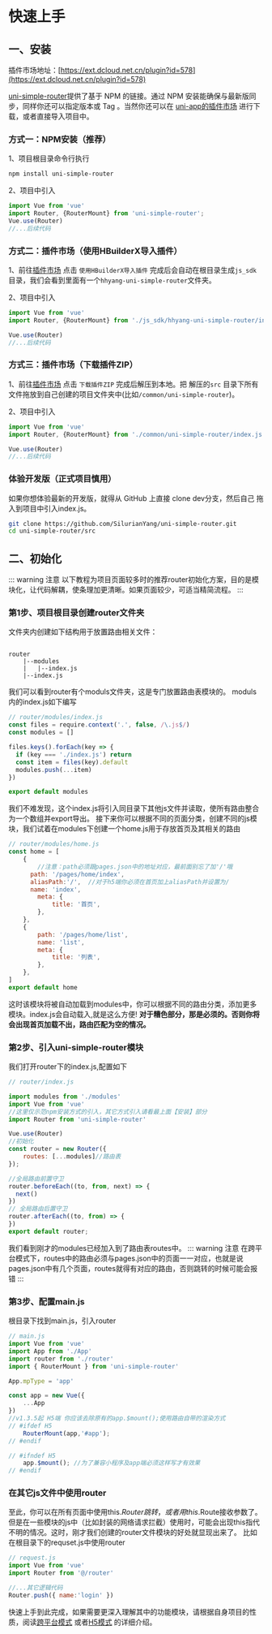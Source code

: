 
# 快速上手


## 一、安装

插件市场地址：[https://ext.dcloud.net.cn/plugin?id=578](https://ext.dcloud.net.cn/plugin?id=578)

[uni-simple-router](https://github.com/SilurianYang/uni-simple-router)提供了基于 NPM 的链接。通过 NPM 安装能确保与最新版同步，同样你还可以指定版本或 Tag 。当然你还可以在 [uni-app的插件市场](https://ext.dcloud.net.cn/plugin?id=578) 进行下载，或者直接导入项目中。

### 方式一：NPM安装（推荐）

1、项目根目录命令行执行
```bash
npm install uni-simple-router
```

2、项目中引入
```js
import Vue from 'vue'
import Router, {RouterMount} from 'uni-simple-router';
Vue.use(Router)
//...后续代码
```
### 方式二：插件市场（使用HBuilderX导入插件）

1、前往[插件市场](https://ext.dcloud.net.cn/plugin?id=578) 点击 `使用HBuilderX导入插件` 完成后会自动在根目录生成`js_sdk`目录，我们会看到里面有一个`hhyang-uni-simple-router`文件夹。

2、项目中引入
```js
import Vue from 'vue'
import Router, {RouterMount} from './js_sdk/hhyang-uni-simple-router/index.js';

Vue.use(Router)
//...后续代码
```
### 方式三：插件市场（下载插件ZIP）

1、前往[插件市场](https://ext.dcloud.net.cn/plugin?id=578) 点击 `下载插件ZIP` 完成后解压到本地。把 解压的`src` 目录下所有文件拖放到自己创建的项目文件夹中(比如`/common/uni-simple-router`)。

2、项目中引入
```js
import Vue from 'vue'
import Router, {RouterMount} from './common/uni-simple-router/index.js';

Vue.use(Router)
//...后续代码
```

### 体验开发版（正式项目慎用）
如果你想体验最新的开发版，就得从 GitHub 上直接 clone dev分支，然后自己 拖入到项目中引入index.js。

```bash
git clone https://github.com/SilurianYang/uni-simple-router.git
cd uni-simple-router/src
```
## 二、初始化

::: warning 注意
以下教程为项目页面较多时的推荐router初始化方案，目的是模块化，让代码解耦，使条理加更清晰。如果页面较少，可适当精简流程。
:::
### 第1步、项目根目录创建router文件夹
文件夹内创建如下结构用于放置路由相关文件：
```t

router
    |--modules
    |   |--index.js
    |--index.js

```
我们可以看到router有个moduls文件夹，这是专门放置路由表模块的。
moduls内的index.js如下编写
```js
// router/modules/index.js
const files = require.context('.', false, /\.js$/)
const modules = []

files.keys().forEach(key => {
  if (key === './index.js') return
  const item = files(key).default
  modules.push(...item)
})

export default modules

```
我们不难发现，这个index.js将引入同目录下其他js文件并读取，使所有路由整合为一个数组并export导出。
接下来你可以根据不同的页面分类，创建不同的js模块，我们试着在modules下创建一个home.js用于存放首页及其相关的路由

```js {6}
// router/modules/home.js
const home = [
	{
        //注意：path必须跟pages.json中的地址对应，最前面别忘了加'/'哦
      path: '/pages/home/index',
      aliasPath:'/',  //对于h5端你必须在首页加上aliasPath并设置为/
      name: 'index',
        meta: {
	        title: '首页',
	    },
    },
    {
	    path: '/pages/home/list',
        name: 'list',
        meta: {
	        title: '列表',
	    },
	},
]
export default home

```
这时该模块将被自动加载到modules中，你可以根据不同的路由分类，添加更多模块。index.js会自动载入,就是这么方便! **对于糟色部分，那是必须的。否则你将会出现首页加载不出，路由匹配为空的情况。**
### 第2步、引入uni-simple-router模块
我们打开router下的index.js,配置如下
```js
// router/index.js

import modules from './modules'
import Vue from 'vue'
//这里仅示范npm安装方式的引入，其它方式引入请看最上面【安装】部分
import Router from 'uni-simple-router'

Vue.use(Router)
//初始化
const router = new Router({
    routes: [...modules]//路由表
});

//全局路由前置守卫
router.beforeEach((to, from, next) => {
  next()
})
// 全局路由后置守卫
router.afterEach((to, from) => {
})
export default router;
```
我们看到刚才的modules已经加入到了路由表routes中。
::: warning 注意
在跨平台模式下，routes中的路由必须与pages.json中的页面一一对应，也就是说pages.json中有几个页面，routes就得有对应的路由，否则跳转的时候可能会报错
:::
### 第3步、配置main.js
根目录下找到main.js，引入router
```js {13-19}
// main.js
import Vue from 'vue'
import App from './App'
import router from './router'
import { RouterMount } from 'uni-simple-router'

App.mpType = 'app'

const app = new Vue({
	...App
})
//v1.3.5起 H5端 你应该去除原有的app.$mount();使用路由自带的渲染方式
// #ifdef H5
	RouterMount(app,'#app');
// #endif

// #ifndef H5
	app.$mount(); //为了兼容小程序及app端必须这样写才有效果
// #endif

```
### 在其它js文件中使用router
至此，你可以在所有页面中使用this.$Router跳转，或者用this.$Route接收参数了。但是在一些模块的js中（比如封装的网络请求拦截）使用时，可能会出现this指代不明的情况。这时，刚才我们创建的router文件模块的好处就显现出来了。
比如在根目录下的requset.js中使用router
```js
// request.js
import Vue from 'vue'
import Router from '@/router'

//...其它逻辑代码
Router.push({ name:'login' })

```
快速上手到此完成，如果需要更深入理解其中的功能模块，请根据自身项目的性质，阅读[跨平台模式](./cross/match.md) 或者[H5模式](./h5/explian.md) 的详细介绍。